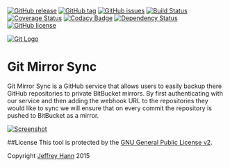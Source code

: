 [![GitHub release](https://img.shields.io/github/release/obihann/git-mirror-sync.svg)](https://github.com/obihann/git-mirror-sync/releases)
[![GitHub tag](https://img.shields.io/github/tag/obihann/git-mirror-sync.svg)](https://github.com/obihann/git-mirror-sync/tags)
[![GitHub issues](https://img.shields.io/github/issues/obihann/git-mirror-sync.svg)](https://github.com/obihann/git-mirror-sync/issues)
[![Build Status](https://travis-ci.org/obihann/git-mirror-sync.svg)](https://travis-ci.org/fear-the-dice/web)
[![Coverage Status](https://coveralls.io/repos/obihann/git-mirror-sync/badge.svg)](https://coveralls.io/r/obihann/git-mirror-sync)
[![Codacy Badge](https://www.codacy.com/project/badge/3810010b5f2949babc0f55fe9ba9c45b)](https://www.codacy.com/app/jeffhann/git-mirror-sync)
[![Dependency Status](https://david-dm.org/obihann/git-mirror-sync.svg)](https://david-dm.org/fear-the-dice/web)
[![GitHub license](https://img.shields.io/github/license/obihann/git-mirror-sync.svg)]()


[![Git Logo](https://raw.githubusercontent.com/obihann/git-mirror-sync/master/git.png)]()
# Git Mirror Sync
Git Mirror Sync is a GitHub service that allows users to easily backup there GitHub repositories to private BitBucket mirrors. By first authenticating with our service and then adding the webhook URL to the repositories they would like to sync we will ensure that on every commit the repository is pushed to BitBucket as a mirror.

[![Screenshot](https://raw.githubusercontent.com/obihann/git-mirror-sync/master/screenshot.png)]()

##License
This tool is protected by the [GNU General Public License v2](http://www.gnu.org/licenses/gpl-2.0.html).

Copyright [Jeffrey Hann](http://jeffreyhann.ca/) 2015

